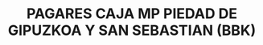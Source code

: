 ---
layout: asset
title: PAGARES CAJA MP  PIEDAD DE GIPUZKOA Y SAN SEBASTIAN (BBK)
isin: ES0515309773
---